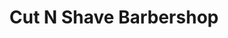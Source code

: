 ---
title: "Cut N Shave Barbershop"
url: /brandenburg-an-der-havel/cut-n-shave-barbershop/
shop: Friseur
---